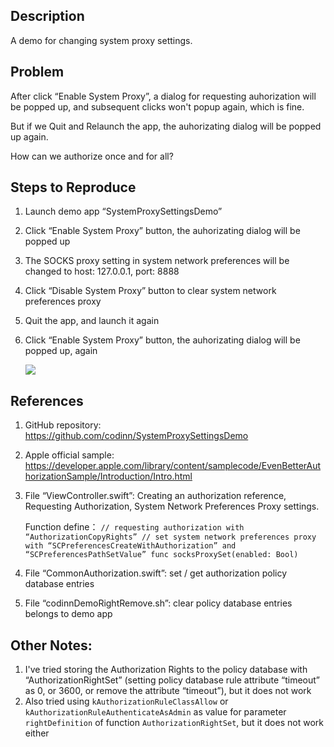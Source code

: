 ## Description

A demo for changing system proxy settings.

## Problem

After click “Enable System Proxy”, a dialog for requesting auhorization will be popped up, and subsequent clicks won't popup again, which is fine.

But if we Quit and Relaunch the app, the auhorizating dialog will be popped up again.

How can we authorize once and for all?

## Steps to Reproduce

1. Launch demo app “SystemProxySettingsDemo”
1. Click “Enable System Proxy” button, the auhorizating dialog will be popped up
1. The SOCKS proxy setting in system network preferences will be changed to host: 127.0.0.1, port: 8888
1. Click “Disable System Proxy” button to clear system network preferences proxy
1. Quit the app, and launch it again
1. Click “Enable System Proxy” button, the auhorizating dialog will be popped up, again

    ![](https://raw.githubusercontent.com/codinn/SystemProxySettingsDemo/master/Screen%20Snapshot/mainView.png)

## References

1. GitHub repository: https://github.com/codinn/SystemProxySettingsDemo
2. Apple official sample: https://developer.apple.com/library/content/samplecode/EvenBetterAuthorizationSample/Introduction/Intro.html
3. File “ViewController.swift”: Creating an authorization reference, Requesting Authorization, System Network Preferences Proxy settings. 
    
    Function define：
    `// requesting authorization with “AuthorizationCopyRights”
    // set system network preferences proxy with “SCPreferencesCreateWithAuthorization” and “SCPreferencesPathSetValue”
    func socksProxySet(enabled: Bool)`
4. File “CommonAuthorization.swift”: set / get authorization policy database entries
5. File “codinnDemoRightRemove.sh”: clear policy database entries belongs to demo app


## Other Notes:

1. I've tried storing the Authorization Rights to the policy database with “AuthorizationRightSet” (setting policy database rule attribute “timeout” as 0, or 3600, or remove the attribute “timeout”), but it does not work
1. Also tried using `kAuthorizationRuleClassAllow` or `kAuthorizationRuleAuthenticateAsAdmin` as value for parameter `rightDefinition` of function `AuthorizationRightSet`, but it does not work either
